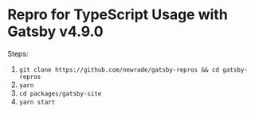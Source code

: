 # Repro for TypeScript Usage with Gatsby v4.9.0

Steps:

1. `git clone https://github.com/newrade/gatsby-repros && cd gatsby-repros`
2. `yarn`
3. `cd packages/gatsby-site`
4. `yarn start`
